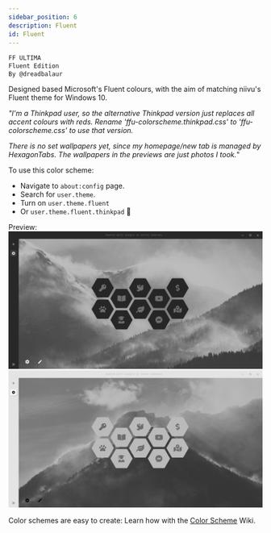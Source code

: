 ```yaml
---
sidebar_position: 6
description: Fluent
id: Fluent
---
```


```
FF ULTIMA
Fluent Edition
By @dreadbalaur
```
Designed based Microsoft's Fluent colours, with the aim of matching niivu's Fluent theme for Windows 10.

*"I'm a Thinkpad user, so the alternative Thinkpad version just replaces all accent colours with reds. 
Rename 'ffu-colorscheme.thinkpad.css' to 'ffu-colorscheme.css' to use that version.*

*There is no set wallpapers yet, since my homepage/new tab is managed by HexagonTabs. The wallpapers in the previews are just photos I took.*"

To use this color scheme:
- Navigate to `about:config` page.
- Search for `user.theme`.
- Turn on `user.theme.fluent`
- Or `user.theme.fluent.thinkpad` 🫡 

Preview:
![preview1](./p1.jpg)
![preview2](./p2.jpg)

Color schemes are easy to create: Learn how with the [Color Scheme](/docs/color-schemes/create-a-color-scheme) Wiki.